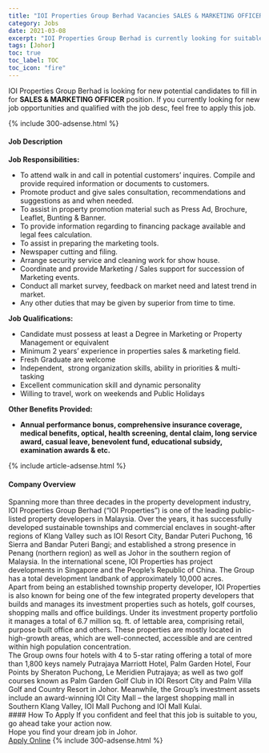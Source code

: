 ```yaml
---
title: "IOI Properties Group Berhad Vacancies SALES & MARKETING OFFICER" 
category: Jobs 
date: 2021-03-08 
excerpt: "IOI Properties Group Berhad is currently looking for suitable person to fill in the SALES & MARKETING OFFICER which based in Johor" 
tags: [Johor] 
toc: true 
toc_label: TOC 
toc_icon: "fire" 
--- 
```


<p>IOI Properties Group Berhad is looking for new potential candidates to fill in for <b>SALES & MARKETING OFFICER</b> position. If you currently looking for new job opportunities and qualified with the job desc, feel free to apply this job.
</p>{% include 300-adsense.html %} 
<div><div><h4>Job Description</h4></div><div><div><span><div><div><strong>Job Responsibilities:</strong></div><ul><li><div>To attend walk in and call in potential customers&#8217; inquires. Compile and provide required information or documents to customers.</div></li><li><div>Promote product and give sales consultation, recommendations and suggestions as and when needed.</div></li><li><div>To assist in property promotion material such as Press Ad, Brochure, Leaflet, Bunting &amp; Banner.</div></li><li><div>To provide information regarding to financing package available and legal fees calculation.</div></li><li><div>To assist in preparing the marketing tools.</div></li><li><div>Newspaper cutting and filing.</div></li><li><div>Arrange security service and cleaning work for show house.</div></li><li><div>Coordinate and provide Marketing / Sales support for succession of Marketing events.</div></li><li><div>Conduct all market survey, feedback on market need and latest trend in market.</div></li><li><div>Any other duties that may be given by superior from time to time.</div></li></ul><div><strong>Job Qualifications:</strong></div><ul><li>Candidate must possess at least a Degree in Marketing or Property Management or equivalent</li><li>Minimum 2 years&#8217; experience in properties sales &amp; marketing field.</li><li>Fresh Graduate are welcome</li><li>Independent,&#160; strong organization skills, ability in priorities &amp; multi-tasking</li><li>Excellent communication skill and dynamic personality</li><li>Willing to travel, work on weekends and Public Holidays</li></ul><div><strong>Other Benefits Provided:</strong></div><div><div><div><ul><li><strong>Annual performance bonus, comprehensive insurance coverage, medical benefits, optical,&#160;health screening, dental claim, long service award, casual leave, benevolent fund, educational subsidy, examination awards &amp; etc.</strong></li></ul></div></div></div></div></span></div></div></div> 
{% include article-adsense.html %} 
<div><div><h4>Company Overview</h4></div><div><div><span><div><div>
<div>
		Spanning more than three decades in the property development industry, IOI Properties Group Berhad (&#8220;IOI Properties&#8221;) is one of the leading public-listed property developers in Malaysia. Over the years, it has successfully developed sustainable townships and commercial enclaves in sought-after regions of Klang Valley such as IOI Resort City, Bandar Puteri Puchong, 16 Sierra and Bandar Puteri Bangi; and established a strong presence in Penang (northern region) as well as Johor in the southern region of Malaysia. In the international scene, IOI Properties has project developments in Singapore and the People&#8217;s Republic of China. The Group has a total development landbank of approximately 10,000 acres.</div>
<div>
		Apart from being an established township property developer, IOI Properties is also known for being one of the few integrated property developers that builds and manages its investment properties such as hotels, golf courses, shopping malls and office buildings. Under its investment property portfolio it manages a total of 6.7 million sq. ft. of lettable area, comprising retail, purpose built office and others. These properties are mostly located in high-growth areas, which are well-connected, accessible and are centred within high population concentration.</div>
<div>
		The Group owns four hotels with 4 to 5-star rating offering a total of more than 1,800 keys namely Putrajaya Marriott Hotel, Palm Garden Hotel, Four Points by Sheraton Puchong, Le Meridien Putrajaya; as well as two golf courses known as Palm Garden Golf Club in IOI Resort City and Palm Villa Golf and Country Resort in Johor. Meanwhile, the Group&#8217;s investment assets include an award-winning IOI City Mall &#8211; the largest shopping mall in Southern Klang Valley, IOI Mall Puchong and IOI Mall Kulai.</div>
</div></div></span></div></div></div> 
#### How To Apply 
If you confident and feel that this job is suitable to you, go ahead take your action now. <br/> 
Hope you find your dream job in Johor. <br/> 
<a href="https://www.jobstreet.com.my/en/job/sales-marketing-officer-4497508?jobId=jobstreet-my-job-4497508&" class="btn btn--info" target="_blank" rel="nofollow noopenner">Apply Online</a> 
{% include 300-adsense.html %} 